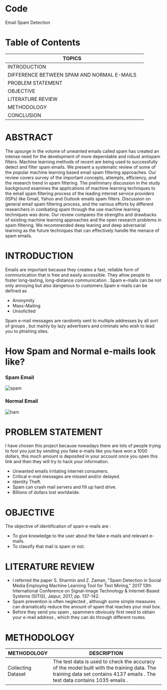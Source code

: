 # Code
Email Spam Detection
# Table of Contents
| TOPICS  | |
| ------------- | ------------- |
| INTRODUCTION  | 
| DIFFERENCE BETWEEN SPAM AND NORMAL E-MAILS | 
| PROBLEM STATEMENT  | 
| OBJECTIVE |
| LITERATURE REVIEW  |
| METHODOLOGY  |
|CONCLUSION  | 
# ABSTRACT
The upsurge in the volume of unwanted emails called spam has created an intense need for the
development of more dependable and robust antispam filters. Machine learning methods of recent
are being used to successfully detect and filter spam emails. We present a systematic review of
some of the popular machine learning based email spam filtering approaches. Our review covers
survey of the important concepts, attempts, efficiency, and the research trend in spam filtering.
The preliminary discussion in the study background examines the applications of machine learning
techniques to the email spam filtering process of the leading internet service providers (ISPs) like
Gmail, Yahoo and Outlook emails spam filters. Discussion on general email spam filtering
process, and the various efforts by different researchers in combating spam through the use
machine learning techniques was done. Our review compares the strengths and drawbacks of
existing machine learning approaches and the open research problems in spam filtering. We
recommended deep leaning and deep adversarial learning as the future techniques that can
effectively handle the menace of spam emails.
# INTRODUCTION
Emails are important because they creates a fast, reliable form of communication that is free and easily accessible. They allow people to foster long-lasting, long-distance communication .
Spam e-mails can be not only annoying but also dangerous to customers.Spam e-mails can be defined as   
 - Anonymity
 - Mass-Mailing
 - Unsolicited

Spam e-mail messages are randomly sent to multiple addresses by all sort of groups , but mainly by lazy advertisers and criminals who wish to lead you to phishing sites. 
# How Spam and Normal e-mails look like?
### Spam Email
![spam](https://user-images.githubusercontent.com/69344247/89771780-81b75900-db1e-11ea-821e-0417de87b936.png)
### Normal Email
![ham](https://user-images.githubusercontent.com/69344247/89772081-073b0900-db1f-11ea-920d-6aed6553a5ee.png)
# PROBLEM STATEMENT
I have chosen this project because nowadays there are lots of people trying to fool you just by sending you fake e-mails like you have won a 1000 dollars, this much amount is deposited in your account once you open this link and then they will try to hack your information.
 - Unwanted emails irritating internet consumers.
 - Critical e-mail messages are missed and/or delayed.
 - Identity Theft.
 - Spam can crash mail servers and fill up hard drive.
 - Billions of dollars lost worldwide.
# OBJECTIVE
The objective of identification of spam e-mails are :
 - To give knowledge to the user about the fake e-mails and relevant e-mails.
 - To classify that mail is spam or not.
# LITERATURE REVIEW
 - I referred  the paper S. Sharmin and Z. Zaman, "Spam Detection in Social Media Employing Machine Learning Tool for Text Mining," 2017 13th International Conference on Signal-Image Technology & Internet-Based Systems (SITIS), Jaipur, 2017, pp. 137-142.
 - Spam prevention is often neglected , although some simple measures can dramatically reduce the amount of spam that reaches your mail box.
 - Before they send you spam , spammers obviously first need to obtain your e-mail address , which they can do through different routes.
# METHODOLOGY
| METHODOLOGY  |DESCRIPTION |
| ------------- | ------------- |
| Collecting Dataset  | The test data is used to check the accuracy of the model built with the training data. The training data set contains  4137 emails . The test data contains 1035 emails .|
